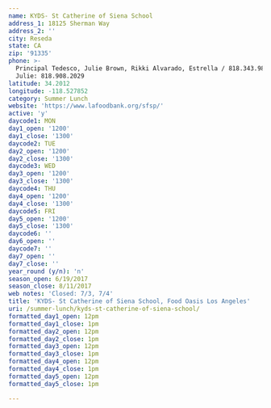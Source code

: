```yaml
---
name: KYDS- St Catherine of Siena School
address_1: 18125 Sherman Way
address_2: ''
city: Reseda
state: CA
zip: '91335'
phone: >-
  Principal Tedesco, Julie Brown, Rikki Alvarado, Estrella / 818.343.9880 /
  Julie: 818.908.2029
latitude: 34.2012
longitude: -118.527852
category: Summer Lunch
website: 'https://www.lafoodbank.org/sfsp/'
active: 'y'
daycode1: MON
day1_open: '1200'
day1_close: '1300'
daycode2: TUE
day2_open: '1200'
day2_close: '1300'
daycode3: WED
day3_open: '1200'
day3_close: '1300'
daycode4: THU
day4_open: '1200'
day4_close: '1300'
daycode5: FRI
day5_open: '1200'
day5_close: '1300'
daycode6: ''
day6_open: ''
daycode7: ''
day7_open: ''
day7_close: ''
year_round (y/n): 'n'
season_open: 6/19/2017
season_close: 8/11/2017
web notes: 'Closed: 7/3, 7/4'
title: 'KYDS- St Catherine of Siena School, Food Oasis Los Angeles'
uri: /summer-lunch/kyds-st-catherine-of-siena-school/
formatted_day1_open: 12pm
formatted_day1_close: 1pm
formatted_day2_open: 12pm
formatted_day2_close: 1pm
formatted_day3_open: 12pm
formatted_day3_close: 1pm
formatted_day4_open: 12pm
formatted_day4_close: 1pm
formatted_day5_open: 12pm
formatted_day5_close: 1pm

---
```



